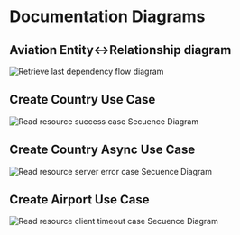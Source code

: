 # Documentation Diagrams

## Aviation Entity<->Relationship diagram

![Retrieve last dependency flow diagram](http://www.plantuml.com/plantuml/proxy?cache=no&src=https://raw.githubusercontent.com/butcherless/dependency-analyzer/main/docs/retrieve-last-dependency.puml)

## Create Country Use Case

![Read resource success case Secuence Diagram](http://www.plantuml.com/plantuml/proxy?cache=no&src=https://raw.githubusercontent.com/butcherless/dependency-analyzer/main/docs/read-202-resource-successful.puml)

## Create Country Async Use Case

![Read resource server error case Secuence Diagram](http://www.plantuml.com/plantuml/proxy?cache=no&src=https://raw.githubusercontent.com/butcherless/dependency-analyzer/main/docs/read-202-resource-server-failure.puml)

## Create Airport Use Case

![Read resource client timeout case Secuence Diagram](http://www.plantuml.com/plantuml/proxy?cache=no&src=https://raw.githubusercontent.com/butcherless/dependency-analyzer/main/docs/read-202-resource-client-timeout.puml)